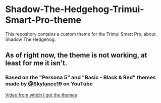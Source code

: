 # Shadow-The-Hedgehog-Trimui-Smart-Pro-theme
This repository contains a custom theme for the Trimui Smart Pro, about Shadow The Hedgehog.

## As of right now, the theme is not working, at least for me it isn't.


### Based on the "Persona 5" and "Basic - Black & Red" themes made by [@Skylance19](https://www.youtube.com/@Skylance19) on YouTube
[Video from which I got the themes](https://youtu.be/gdupGX1VYZw?si=zculcQaQ5vGg8t6T)
